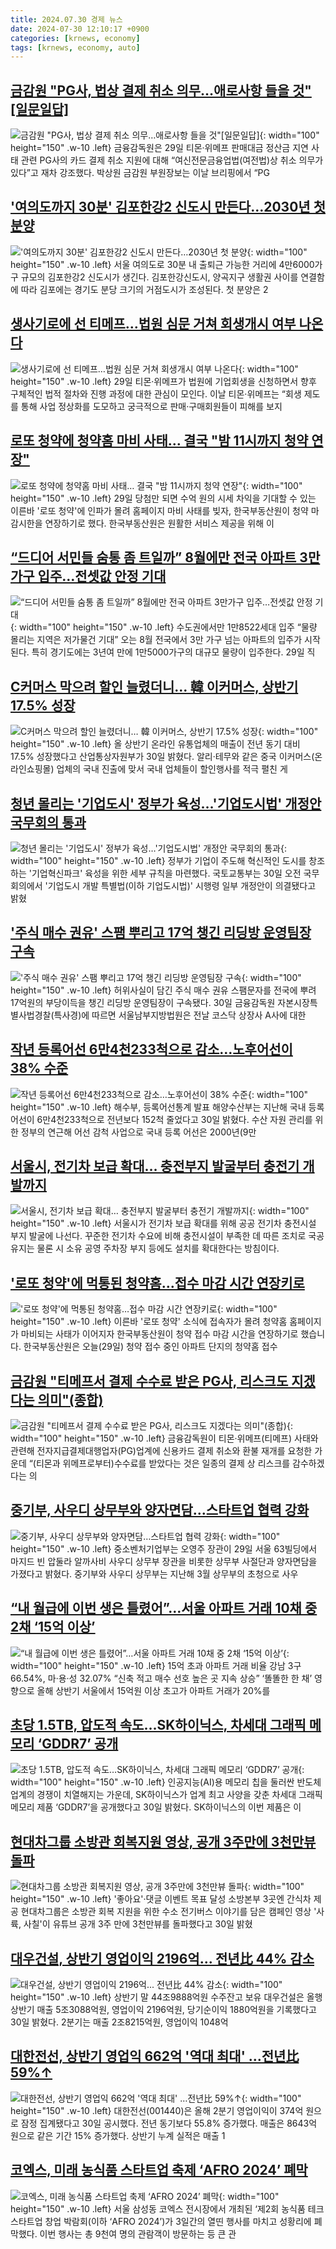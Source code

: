 ```yaml
---
title: 2024.07.30 경제 뉴스
date: 2024-07-30 12:10:17 +0900
categories: [krnews, economy]
tags: [krnews, economy, auto]
---
```

## [금감원 "PG사, 법상 결제 취소 의무…애로사항 들을 것"[일문일답]](https://n.news.naver.com/mnews/article/018/0005800016)

![금감원 "PG사, 법상 결제 취소 의무…애로사항 들을 것"[일문일답]](https://mimgnews.pstatic.net/image/origin/018/2024/07/29/5800016.jpg?type=nf220_150){: width="100" height="150" .w-10 .left}
금융감독원은 29일 티몬·위메프 판매대금 정산금 지연 사태 관련 PG사의 카드 결제 취소 지원에 대해 “여신전문금융업법(여전법)상 취소 의무가 있다”고 재차 강조했다. 박상원 금감원 부원장보는 이날 브리핑에서 “PG

## ['여의도까지 30분' 김포한강2 신도시 만든다…2030년 첫 분양](https://n.news.naver.com/mnews/article/003/0012697200)

!['여의도까지 30분' 김포한강2 신도시 만든다…2030년 첫 분양](https://mimgnews.pstatic.net/image/origin/003/2024/07/30/12697200.jpg?type=nf220_150){: width="100" height="150" .w-10 .left}
서울 여의도로 30분 내 출퇴근 가능한 거리에 4만6000가구 규모의 김포한강2 신도시가 생긴다. 김포한강신도시, 양곡지구 생활권 사이를 연결함에 따라 김포에는 경기도 분당 크기의 거점도시가 조성된다. 첫 분양은 2

## [생사기로에 선 티메프…법원 심문 거쳐 회생개시 여부 나온다](https://n.news.naver.com/mnews/article/009/0005342359)

![생사기로에 선 티메프…법원 심문 거쳐 회생개시 여부 나온다](https://mimgnews.pstatic.net/image/origin/009/2024/07/29/5342359.jpg?type=nf220_150){: width="100" height="150" .w-10 .left}
29일 티몬·위메프가 법원에 기업회생을 신청하면서 향후 구체적인 법적 절차와 진행 과정에 대한 관심이 모인다. 이날 티몬·위메프는 “회생 제도를 통해 사업 정상화를 도모하고 궁극적으로 판매·구매회원들이 피해를 보지

## [로또 청약에 청약홈 마비 사태… 결국 "밤 11시까지 청약 연장"](https://n.news.naver.com/mnews/article/469/0000814872)

![로또 청약에 청약홈 마비 사태… 결국 "밤 11시까지 청약 연장"](https://mimgnews.pstatic.net/image/origin/469/2024/07/29/814872.jpg?type=nf220_150){: width="100" height="150" .w-10 .left}
29일 당첨만 되면 수억 원의 시세 차익을 기대할 수 있는 이른바 '로또 청약'에 인파가 몰려 홈페이지 마비 사태를 빚자, 한국부동산원이 청약 마감시한을 연장하기로 했다. 한국부동산원은 원활한 서비스 제공을 위해 이

## [“드디어 서민들 숨통 좀 트일까” 8월에만 전국 아파트 3만가구 입주…전셋값 안정 기대](https://n.news.naver.com/mnews/article/009/0005341955)

![“드디어 서민들 숨통 좀 트일까” 8월에만 전국 아파트 3만가구 입주…전셋값 안정 기대](https://mimgnews.pstatic.net/image/origin/009/2024/07/29/5341955.jpg?type=nf220_150){: width="100" height="150" .w-10 .left}
수도권에서만 1만8522세대 입주 “물량 몰리는 지역은 저가물건 기대” 오는 8월 전국에서 3만 가구 넘는 아파트의 입주가 시작된다. 특히 경기도에는 3년여 만에 1만5000가구의 대규모 물량이 입주한다. 29일 직

## [C커머스 막으려 할인 늘렸더니… 韓 이커머스, 상반기 17.5% 성장](https://n.news.naver.com/mnews/article/366/0001008591)

![C커머스 막으려 할인 늘렸더니… 韓 이커머스, 상반기 17.5% 성장](https://mimgnews.pstatic.net/image/origin/366/2024/07/30/1008591.jpg?type=nf220_150){: width="100" height="150" .w-10 .left}
올 상반기 온라인 유통업체의 매출이 전년 동기 대비 17.5% 성장했다고 산업통상자원부가 30일 밝혔다. 알리·테무와 같은 중국 이커머스(온라인쇼핑몰) 업체의 국내 진출에 맞서 국내 업체들이 할인행사를 적극 펼친 게

## [청년 몰리는 '기업도시' 정부가 육성…'기업도시법' 개정안 국무회의 통과](https://n.news.naver.com/mnews/article/008/0005070544)

![청년 몰리는 '기업도시' 정부가 육성…'기업도시법' 개정안 국무회의 통과](https://mimgnews.pstatic.net/image/origin/008/2024/07/30/5070544.jpg?type=nf220_150){: width="100" height="150" .w-10 .left}
정부가 기업이 주도해 혁신적인 도시를 창조하는 '기업혁신파크' 육성을 위한 세부 규칙을 마련했다. 국토교통부는 30일 오전 국무회의에서 '기업도시 개발 특별법(이하 기업도시법)' 시행령 일부 개정안이 의결됐다고 밝혔

## ['주식 매수 권유' 스팸 뿌리고 17억 챙긴 리딩방 운영팀장 구속](https://n.news.naver.com/mnews/article/648/0000027742)

!['주식 매수 권유' 스팸 뿌리고 17억 챙긴 리딩방 운영팀장 구속](https://mimgnews.pstatic.net/image/origin/648/2024/07/30/27742.jpg?type=nf220_150){: width="100" height="150" .w-10 .left}
허위사실이 담긴 주식 매수 권유 스팸문자를 전국에 뿌려 17억원의 부당이득을 챙긴 리딩방 운영팀장이 구속됐다. 30일 금융감독원 자본시장특별사법경찰(특사경)에 따르면 서울남부지방법원은 전날 코스닥 상장사 A사에 대한

## [작년 등록어선 6만4천233척으로 감소…노후어선이 38% 수준](https://n.news.naver.com/mnews/article/001/0014840098)

![작년 등록어선 6만4천233척으로 감소…노후어선이 38% 수준](https://mimgnews.pstatic.net/image/origin/001/2024/07/30/14840098.jpg?type=nf220_150){: width="100" height="150" .w-10 .left}
해수부, 등록어선통계 발표 해양수산부는 지난해 국내 등록어선이 6만4천233척으로 전년보다 152척 줄었다고 30일 밝혔다. 수산 자원 관리를 위한 정부의 연근해 어선 감척 사업으로 국내 등록 어선은 2000년(9만

## [서울시, 전기차 보급 확대… 충전부지 발굴부터 충전기 개발까지](https://n.news.naver.com/mnews/article/277/0005452451)

![서울시, 전기차 보급 확대… 충전부지 발굴부터 충전기 개발까지](https://mimgnews.pstatic.net/image/origin/277/2024/07/30/5452451.jpg?type=nf220_150){: width="100" height="150" .w-10 .left}
서울시가 전기차 보급 확대를 위해 공공 전기차 충전시설 부지 발굴에 나선다. 꾸준한 전기차 수요에 비해 충전시설이 부족한 데 따른 조치로 국공유지는 물론 시 소유 공영 주차장 부지 등에도 설치를 확대한다는 방침이다.

## ['로또 청약'에 먹통된 청약홈…접수 마감 시간 연장키로](https://n.news.naver.com/mnews/article/437/0000403730)

!['로또 청약'에 먹통된 청약홈…접수 마감 시간 연장키로](https://mimgnews.pstatic.net/image/origin/437/2024/07/29/403730.jpg?type=nf220_150){: width="100" height="150" .w-10 .left}
이른바 '로또 청약' 소식에 접속자가 몰려 청약홈 홈페이지가 마비되는 사태가 이어지자 한국부동산원이 청약 접수 마감 시간을 연장하기로 했습니다. 한국부동산원은 오늘(29일) 청약 접수 중인 아파트 단지의 청약홈 접수

## [금감원 "티메프서 결제 수수료 받은 PG사, 리스크도 지겠다는 의미"(종합)](https://n.news.naver.com/mnews/article/018/0005800009)

![금감원 "티메프서 결제 수수료 받은 PG사, 리스크도 지겠다는 의미"(종합)](https://mimgnews.pstatic.net/image/origin/018/2024/07/29/5800009.jpg?type=nf220_150){: width="100" height="150" .w-10 .left}
금융감독원이 티몬·위메프(티메프) 사태와 관련해 전자지급결제대행업자(PG)업계에 신용카드 결제 취소와 환불 재개를 요청한 가운데 “(티몬과 위메프로부터)수수료를 받았다는 것은 일종의 결제 상 리스크를 감수하겠다는 의

## [중기부, 사우디 상무부와 양자면담…스타트업 협력 강화](https://n.news.naver.com/mnews/article/277/0005451892)

![중기부, 사우디 상무부와 양자면담…스타트업 협력 강화](https://mimgnews.pstatic.net/image/origin/277/2024/07/29/5451892.jpg?type=nf220_150){: width="100" height="150" .w-10 .left}
중소벤처기업부는 오영주 장관이 29일 서울 63빌딩에서 마지드 빈 압둘라 알까사비 사우디 상무부 장관을 비롯한 상무부 사절단과 양자면담을 가졌다고 밝혔다. 중기부와 사우디 상무부는 지난해 3월 상무부의 초청으로 사우

## [“내 월급에 이번 생은 틀렸어”…서울 아파트 거래 10채 중 2채 ‘15억 이상’](https://n.news.naver.com/mnews/article/009/0005342438)

![“내 월급에 이번 생은 틀렸어”…서울 아파트 거래 10채 중 2채 ‘15억 이상’](https://mimgnews.pstatic.net/image/origin/009/2024/07/30/5342438.jpg?type=nf220_150){: width="100" height="150" .w-10 .left}
15억 초과 아파트 거래 비율 강남 3구 66.54%, 마·용·성 32.07% “신축 적고 매수 선호 높은 곳 지속 상승” ‘똘똘한 한 채’ 영향으로 올해 상반기 서울에서 15억원 이상 초고가 아파트 거래가 20%를

## [초당 1.5TB, 압도적 속도…SK하이닉스, 차세대 그래픽 메모리 ‘GDDR7’ 공개](https://n.news.naver.com/mnews/article/032/0003311691)

![초당 1.5TB, 압도적 속도…SK하이닉스, 차세대 그래픽 메모리 ‘GDDR7’ 공개](https://mimgnews.pstatic.net/image/origin/032/2024/07/30/3311691.jpg?type=nf220_150){: width="100" height="150" .w-10 .left}
인공지능(AI)용 메모리 칩을 둘러싼 반도체 업계의 경쟁이 치열해지는 가운데, SK하이닉스가 업계 최고 사양을 갖춘 차세대 그래픽 메모리 제품 ‘GDDR7’을 공개했다고 30일 밝혔다. SK하이닉스의 이번 제품은 이

## [현대차그룹 소방관 회복지원 영상, 공개 3주만에 3천만뷰 돌파](https://n.news.naver.com/mnews/article/001/0014839780)

![현대차그룹 소방관 회복지원 영상, 공개 3주만에 3천만뷰 돌파](https://mimgnews.pstatic.net/image/origin/001/2024/07/30/14839780.jpg?type=nf220_150){: width="100" height="150" .w-10 .left}
'좋아요'·댓글 이벤트 목표 달성 소방본부 3곳엔 간식차 제공 현대차그룹은 소방관 회복 지원을 위한 수소 전기버스 이야기를 담은 캠페인 영상 '사륙, 사칠'이 유튜브 공개 3주 만에 3천만뷰를 돌파했다고 30일 밝혔

## [대우건설, 상반기 영업이익 2196억... 전년比 44% 감소](https://n.news.naver.com/mnews/article/366/0001008567)

![대우건설, 상반기 영업이익 2196억... 전년比 44% 감소](https://mimgnews.pstatic.net/image/origin/366/2024/07/30/1008567.jpg?type=nf220_150){: width="100" height="150" .w-10 .left}
상반기 말 44조9888억원 수주잔고 보유 대우건설은 올행 상반기 매출 5조3088억원, 영업이익 2196억원, 당기순이익 1880억원을 기록했다고 30일 밝혔다. 2분기는 매출 2조8215억원, 영업이익 1048억

## [대한전선, 상반기 영업익 662억 '역대 최대' …전년比 59%↑](https://n.news.naver.com/mnews/article/421/0007696036)

![대한전선, 상반기 영업익 662억 '역대 최대' …전년比 59%↑](https://mimgnews.pstatic.net/image/origin/421/2024/07/30/7696036.jpg?type=nf220_150){: width="100" height="150" .w-10 .left}
대한전선(001440)은 올해 2분기 영업이익이 374억 원으로 잠정 집계됐다고 30일 공시했다. 전년 동기보다 55.8% 증가했다. 매출은 8643억 원으로 같은 기간 15% 증가했다. 상반기 누계 실적은 매출 1

## [코엑스, 미래 농식품 스타트업 축제 ‘AFRO 2024’ 폐막](https://n.news.naver.com/mnews/article/277/0005452605)

![코엑스, 미래 농식품 스타트업 축제 ‘AFRO 2024’ 폐막](https://mimgnews.pstatic.net/image/origin/277/2024/07/30/5452605.jpg?type=nf220_150){: width="100" height="150" .w-10 .left}
서울 삼성동 코엑스 전시장에서 개최된 ‘제2회 농식품 테크 스타트업 창업 박람회(이하 ‘AFRO 2024’)가 3일간의 열띤 행사를 마치고 성황리에 폐막했다. 이번 행사는 총 9천여 명의 관람객이 방문하는 등 큰 관

